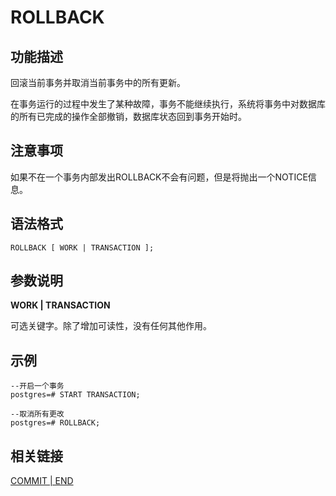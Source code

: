 # ROLLBACK<a name="ZH-CN_TOPIC_0242370644"></a>

## 功能描述<a name="zh-cn_topic_0237122180_zh-cn_topic_0059778963_s332087a99fa4409188f6347dab075098"></a>

回滚当前事务并取消当前事务中的所有更新。

在事务运行的过程中发生了某种故障，事务不能继续执行，系统将事务中对数据库的所有已完成的操作全部撤销，数据库状态回到事务开始时。

## 注意事项<a name="zh-cn_topic_0237122180_zh-cn_topic_0059778963_s455120172ee44e1fbbb8af4e9b74e049"></a>

如果不在一个事务内部发出ROLLBACK不会有问题，但是将抛出一个NOTICE信息。

## 语法格式<a name="zh-cn_topic_0237122180_zh-cn_topic_0059778963_se0444f532b0e48bfafa13bbed139ef4a"></a>

```
ROLLBACK [ WORK | TRANSACTION ];
```

## 参数说明<a name="zh-cn_topic_0237122180_zh-cn_topic_0059778963_scd7892be945e4ac7bfffeb96178c5ba9"></a>

**WORK | TRANSACTION**

可选关键字。除了增加可读性，没有任何其他作用。

## 示例<a name="zh-cn_topic_0237122180_zh-cn_topic_0059778963_s29be3deb19b740fba171f9403a8e4318"></a>

```
--开启一个事务
postgres=# START TRANSACTION;

--取消所有更改
postgres=# ROLLBACK;
```

## 相关链接<a name="zh-cn_topic_0237122180_zh-cn_topic_0059778963_s1745a25c568b45c7ad9475ba14714358"></a>

[COMMIT | END](COMMIT-END.md)


